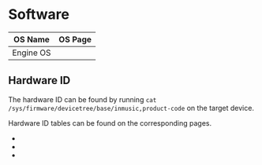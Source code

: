 # Software

| OS Name   | OS Page          |
|-----------|------------------|
| Engine OS | [](Engine-OS.md) |

[//]: # (TODO: Figure out the Head Rush OS name)

## Hardware ID

The hardware ID can be found by running `cat /sys/firmware/devicetree/base/inmusic,product-code` on the target device.

Hardware ID tables can be found on the corresponding [](Brands.md) pages.

* [](Akai.md)
* [](Denon-DJ.md)
* [](HeadRush.md)
